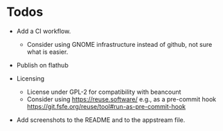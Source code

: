 # Todos

- Add a CI workflow.

  - Consider using GNOME infrastructure instead of github,
    not sure what is easier.

- Publish on flathub

- Licensing

  - License under GPL-2 for compatibility with beancount
  - Consider using https://reuse.software/
    e.g., as a pre-commit hook
    https://git.fsfe.org/reuse/tool#run-as-pre-commit-hook

- Add screenshots to the README and to the appstream file.
